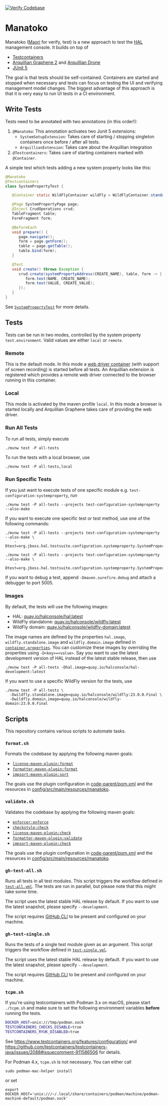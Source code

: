 [![Verify Codebase](https://github.com/hpehl/manatoko/actions/workflows/verify.yml/badge.svg)](https://github.com/hpehl/manatoko/actions/workflows/verify.yml)

# Manatoko

Manatoko ([Maori](https://maoridictionary.co.nz/search?keywords=manatoko) for verify, test) is a new approach to test the [HAL](https://hal.github.io) management console. It builds on top of

- [Testcontainers](https://www.testcontainers.org/)
- [Arquillian Graphene 2](http://arquillian.org/arquillian-graphene/) and [Arquillian Drone](http://arquillian.org/arquillian-extension-drone/)
- [JUnit 5](https://junit.org/junit5/)

The goal is that tests should be self-contained. Containers are started and stopped when necessary and tests can focus on testing the UI and verifying management model changes. The biggest advantage of this approach is that it is very easy to run UI tests in a CI environment.

## Write Tests

Tests need to be annotated with two annotations (in this order!):

1. `@Manatoko`: This annotation activates two Junit 5 extensions:
   - `SystemSetupExtension`: Takes care of starting / stopping singleton containers once before / after all tests.
   - `ArquillianExtension`: Takes care about the Arquillian integration
2. `@Testcontainers`: Takes care of starting containers marked with `@Container`.

A simple test which tests adding a new system property looks like this:

```java
@Manatoko
@Testcontainers
class SystemPropertyTest {

   @Container static WildFlyContainer wildFly = WildFlyContainer.standalone(DEFAULT);

   @Page SystemPropertyPage page;
   @Inject CrudOperations crud;
   TableFragment table;
   FormFragment form;

   @BeforeEach
   void prepare() {
      page.navigate();
      form = page.getForm();
      table = page.getTable();
      table.bind(form);
   }

   @Test
   void create() throws Exception {
      crud.create(systemPropertyAddress(CREATE_NAME), table, form -> {
         form.text(NAME, CREATE_NAME);
         form.text(VALUE, CREATE_VALUE);
      });
   }
}
```

See [`SystemPropertyTest`](test-configuration-systemproperty/src/test/java/org/jboss/hal/testsuite/configuration/systemproperty/SystemPropertyTest.java) for more details. 

## Tests

Tests can be run in two modes, controlled by the system property `test.environment`. Valid values are either `local` or `remote`.

### Remote

This is the default mode. In this mode a [web driver container](https://www.testcontainers.org/modules/webdriver_containers/) (with support of screen recording) is started before all tests. An Arquillian extension is registered which provides a remote web driver connected to the browser running in this container.

### Local

This mode is activated by the maven profile `local`. In this mode a browser is started locally and Arquillian Graphene takes care of providing the web driver.

### Run All Tests

To run all tests, simply execute

```shell
./mvnw test -P all-tests 
```

To run the tests with a local browser, use 

```shell
./mvnw test -P all-tests,local 
```

### Run Specific Tests

If you just want to execute tests of one specific module e.g. `test-configuration-systemproperty`, run 

```shell
./mvnw test -P all-tests --projects test-configuration-systemproperty --also-make
```

If you want to execute one specific test or test method, use one of the following commands:

```shell
./mvnw test -P all-tests --projects test-configuration-systemproperty --also-make \
    -Dtest=org.jboss.hal.testsuite.configuration.systemproperty.SystemPropertyTest
  
./mvnw test -P all-tests --projects test-configuration-systemproperty --also-make \
    -Dtest=org.jboss.hal.testsuite.configuration.systemproperty.SystemPropertyTest#create
```

If you want to debug a test, append `-Dmaven.surefire.debug` and attach a debugger to port 5005.

### Images

By default, the tests will use the following images:

- HAL: [quay.io/halconsole/hal:latest](https://quay.io/repository/halconsole/hal)
- WildFly standalone: [quay.io/halconsole/wildfly:latest](https://quay.io/repository/halconsole/wildfly)
- WildFly domain: [quay.io/halconsole/wildfly-domain:latest](https://quay.io/repository/halconsole/wildfly-domain)

The image names are defined by the properties `hal.image`, `wildfly.standalone.image` and `wildfly.domain.image` defined in [`container.properties`](container/src/main/resources/container.properties). You can customize these images by overriding the properties using `-D<key>=<value>`. Say you want to use the latest development version of HAL instead of the latest stable release, then use

```shell
./mvnw test -P all-tests -Dhal.image=quay.io/halconsole/hal-development:latest
```

If you want to use a specific WildFly version for the tests, use

```shell
./mvnw test -P all-tests \
  -Dwildfly.standalone.image=quay.io/halconsole/wildfly:23.0.0.Final \
  -Dwildfly.domain.image=quay.io/halconsole/wildfly-domain:23.0.0.Final
```

## Scripts

This repository contains various scripts to automate tasks.

### `format.sh`

Formats the codebase by applying the following maven goals:

- [`license-maven-plugin:format`](https://mycila.carbou.me/license-maven-plugin/#goals)
- [`formatter-maven-plugin:format`](https://code.revelc.net/formatter-maven-plugin/format-mojo.html)
- [`impsort-maven-plugin:sort`](https://code.revelc.net/impsort-maven-plugin/sort-mojo.html)

The goals use the plugin configuration in [code-parent/pom.xml](code-parent/pom.xml#L201) and the resources in [config/src/main/resources/manatoko](config/src/main/resources/manatoko).  

### `validate.sh`

Validates the codebase by applying the following maven goals:

- [`enforcer:enforce`](https://maven.apache.org/enforcer/maven-enforcer-plugin/enforce-mojo.html)
- [`checkstyle:check`](https://maven.apache.org/plugins/maven-checkstyle-plugin/check-mojo.html)
- [`license-maven-plugin:check`](https://mycila.carbou.me/license-maven-plugin/#goals)
- [`formatter-maven-plugin:validate`](https://code.revelc.net/formatter-maven-plugin/validate-mojo.html)
- [`impsort-maven-plugin:check`](https://code.revelc.net/impsort-maven-plugin/check-mojo.html)

The goals use the plugin configuration in [code-parent/pom.xml](code-parent/pom.xml#L201) and the resources in [config/src/main/resources/manatoko](config/src/main/resources/manatoko).
  
### `gh-test-all.sh`

Runs all tests in all test modules. This script triggers the workflow defined in [`test-all.yml`](.github/workflows/test-all.yml). The tests are run in parallel, but please note that this might take some time.

The script uses the latest stable HAL release by default. If you want to use the latest snapshot, please specify `--development`.

The script requires [GitHub CLI](https://cli.github.com/) to be present and configured on your machine. 

### `gh-test-single.sh`

Runs the tests of a single test module given as an argument. This script triggers the workflow defined in [`test-single.yml`](.github/workflows/test-single.yml).

The script uses the latest stable HAL release by default. If you want to use the latest snapshot, please specify `--development`.

The script requires [GitHub CLI](https://cli.github.com/) to be present and configured on your machine.

### `tcpm.sh`

If you're using testcontainers with Podman 3.x on macOS, please start `./tcpm.sh` and make sure to set the following environment variables **before** running the tests.

```sh
DOCKER_HOST=unix:///tmp/podman.sock
TESTCONTAINERS_CHECKS_DISABLE=true
TESTCONTAINERS_RYUK_DISABLED=true
```

See https://www.testcontainers.org/features/configuration/ and https://github.com/testcontainers/testcontainers-java/issues/2088#issuecomment-911586506 for details.

For Podman 4.x, `tcpm.sh` is not necessary. You can either call

```shell
sudo podman-mac-helper install
```

or set

```shell
export DOCKER_HOST='unix:///~/.local/share/containers/podman/machine/podman-machine-default/podman.sock'
```
